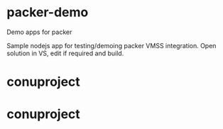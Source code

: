 # packer-demo
Demo apps for packer

Sample nodejs app for testing/demoing packer VMSS integration.
Open solution in VS, edit if required and build.
# conuproject
# conuproject
